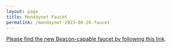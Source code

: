 ```yaml
---
layout: page
title: Mondaynet Faucet
permalink: /mondaynet-2023-06-26-faucet
---
```


[Please find the new Beacon-capable faucet by following this link](https://faucet.mondaynet-2023-06-26.teztnets.xyz).
